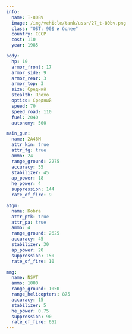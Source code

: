 ```yaml
---
info:
  name: T-80BV
  image: /img/vehicle/tank/ussr/27_t-80bv.png
  class: "ОБТ: 90$ и более"
  country: СССР
  cost: 110
  year: 1985

body:
  hp: 10
  armor_front: 17
  armor_side: 9
  armor_rear: 3
  armor_top: 3
  size: Средний
  stealth: Плохо
  optics: Средний
  speed: 70
  speed_road: 110
  fuel: 2040
  autonomy: 500

main_gun:
  name: 2A46M
  attr_kin: true
  attr_fg: true
  ammo: 24
  range_ground: 2275
  accuracy: 55
  stabilizer: 45
  ap_power: 18
  he_power: 4
  suppression: 144
  rate_of_fire: 9

atgm:
  name: Kobra
  attr_ptk: true
  attr_pa: true
  ammo: 4
  range_ground: 2625
  accuracy: 45
  stabilizer: 30
  ap_power: 20
  suppression: 150
  rate_of_fire: 10

mmg:
  name: NSVT
  ammo: 1000
  range_ground: 1050
  range_helicopters: 875
  accuracy: 15
  stabilizer: 5
  he_power: 0.75
  suppression: 90
  rate_of_fire: 652
---
```

